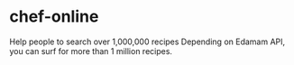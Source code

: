 # chef-online
Help people to search over 1,000,000 recipes
Depending on Edamam API, you can surf for more than 1 million recipes.
